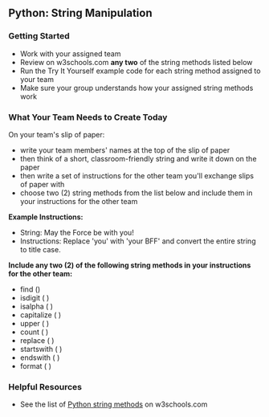 ## Python: String Manipulation


### Getting Started

- Work with your assigned team
- Review on w3schools.com **any two** of the string methods listed below
- Run the Try It Yourself example code for each string method assigned to your team
- Make sure your group understands how your assigned string methods work


### What Your Team Needs to Create Today

On your team's slip of paper:

- write your team members' names at the top of the slip of paper
- then think of a short, classroom-friendly string and write it down on the paper
- then write a set of instructions for the other team you'll exchange slips of paper with
- choose two (2) string methods from the list below and include them in your instructions for the other team

**Example Instructions:**

- String: May the Force be with you!
- Instructions: Replace 'you' with 'your BFF' and convert the entire string to title case.

**Include any two (2) of the following string methods in your instructions for the other team:**
- find ()
- isdigit ( )
- isalpha ( )
- capitalize ( )
- upper ( )
- count ( )
- replace ( ) 
- startswith ( )
- endswith ( )
- format ( )

### Helpful Resources

- See the list of [Python string methods](https://www.w3schools.com/python/python_strings_methods.asp) on w3schools.com
